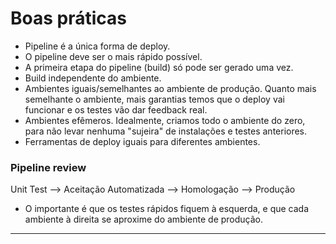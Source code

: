 # Boas práticas

* Pipeline é a única forma de deploy.
* O pipeline deve ser o mais rápido possível.
* A primeira etapa do pipeline (build) só pode ser gerado uma vez.
* Build independente do ambiente.
* Ambientes iguais/semelhantes ao ambiente de produção. Quanto mais semelhante o ambiente, mais garantias temos que o deploy vai funcionar e os testes vão dar feedback real.
* Ambientes efêmeros. Idealmente, criamos todo o ambiente do zero, para não levar nenhuma "sujeira" de instalações e testes anteriores.
* Ferramentas de deploy iguais para diferentes ambientes.

### Pipeline review

Unit Test --> Aceitação Automatizada --> Homologação --> Produção

* O importante é que os testes rápidos fiquem à esquerda, e que cada ambiente à direita se aproxime do ambiente de produção.

---
